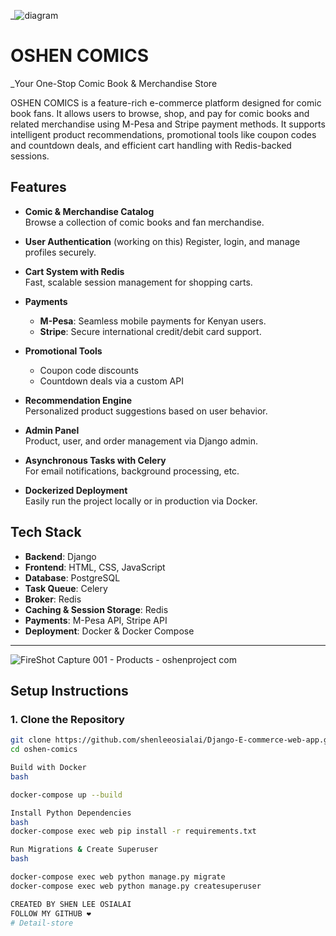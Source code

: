 _![diagram](https://github.com/user-attachments/assets/7b045456-aa67-4eff-8bb1-28cd6ac07f6a)

# OSHEN COMICS  
_Your One-Stop Comic Book & Merchandise Store


OSHEN COMICS is a feature-rich e-commerce platform designed for comic book fans. It allows users to browse, shop, and pay for comic books and related merchandise using M-Pesa and Stripe payment methods. It supports intelligent product recommendations, promotional tools like coupon codes and countdown deals, and efficient cart handling with Redis-backed sessions.

## Features


- **Comic & Merchandise Catalog**  
  Browse a collection of comic books and fan merchandise.

- **User Authentication** (working on this) 
  Register, login, and manage profiles securely.

- **Cart System with Redis**  
  Fast, scalable session management for shopping carts.

- **Payments**  
  - **M-Pesa**: Seamless mobile payments for Kenyan users.  
  - **Stripe**: Secure international credit/debit card support.

- **Promotional Tools**  
  - Coupon code discounts  
  - Countdown deals via a custom API

- **Recommendation Engine**  
  Personalized product suggestions based on user behavior.

- **Admin Panel**  
  Product, user, and order management via Django admin.

- **Asynchronous Tasks with Celery**  
  For email notifications, background processing, etc.

- **Dockerized Deployment**  
  Easily run the project locally or in production via Docker.



## Tech Stack

- **Backend**: Django  
- **Frontend**: HTML, CSS, JavaScript  
- **Database**: PostgreSQL  
- **Task Queue**: Celery  
- **Broker**: Redis  
- **Caching & Session Storage**: Redis  
- **Payments**: M-Pesa API, Stripe API  
- **Deployment**: Docker & Docker Compose  

---
![FireShot Capture 001 - Products - oshenproject com](https://github.com/user-attachments/assets/01f0b4df-2a0a-4aea-a600-d8b9a276bc03)

## Setup Instructions

### 1. Clone the Repository

```bash
git clone https://github.com/shenleeosialai/Django-E-commerce-web-app.git
cd oshen-comics

Build with Docker
bash

docker-compose up --build

Install Python Dependencies
bash
docker-compose exec web pip install -r requirements.txt

Run Migrations & Create Superuser
bash

docker-compose exec web python manage.py migrate
docker-compose exec web python manage.py createsuperuser

CREATED BY SHEN LEE OSIALAI
FOLLOW MY GITHUB ❤
#   D e t a i l - s t o r e  
 